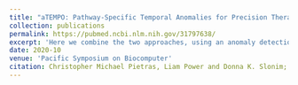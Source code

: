 ```yaml
---
title: "aTEMPO: Pathway-Specific Temporal Anomalies for Precision Therapeutics"
collection: publications
permalink: https://pubmed.ncbi.nlm.nih.gov/31797638/
excerpt: 'Here we combine the two approaches, using an anomaly detection model and virtual time series to identify anomalous temporal processes in specific disease states. We demonstrate that this approach can informatively characterize individual patients, suggesting personalized therapeutic approaches.'
date: 2020-10
venue: 'Pacific Symposium on Biocomputer'
citation: Christopher Michael Pietras, Liam Power and Donna K. Slonim; <i>Journal 1</i>. 1(3).'
---
```

